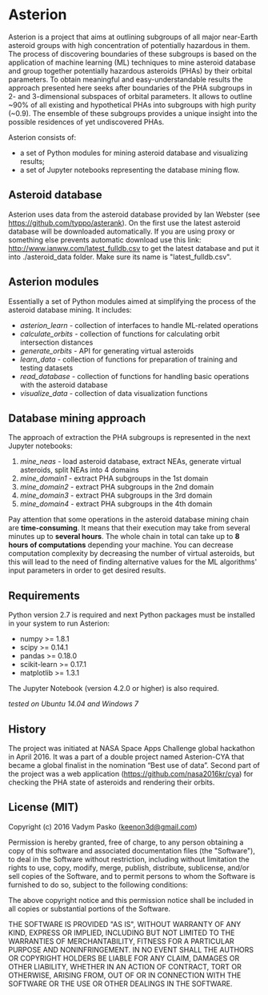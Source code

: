 # Asterion

Asterion is a project that aims at outlining subgroups of all major near-Earth asteroid groups with high concentration of potentially hazardous in them. The process of discovering boundaries of these subgroups is based on the application of machine learning (ML) techniques to mine asteroid database and  group together potentially hazardous asteroids (PHAs) by their orbital parameters. To obtain meaningful and easy-understandable results the approach presented here seeks after boundaries of the PHA subgroups in 2- and 3-dimensional subspaces of orbital parameters. It allows to outline ~90% of all existing and hypothetical PHAs into subgroups with high purity (~0.9). The ensemble of these subgroups provides a unique insight into the possible residences of yet undiscovered PHAs.

Asterion consists of:
- a set of Python modules for mining asteroid database and visualizing results;
- a set of Jupyter notebooks representing the database mining flow.


## Asteroid database
Asterion uses data from the asteroid database provided by Ian Webster (see https://github.com/typpo/asterank). On the first use the latest asteroid database will be downloaded automatically. If you are using proxy or something else prevents automatic download use this link: http://www.ianww.com/latest_fulldb.csv to get the latest database and put it into ./asteroid_data folder. Make sure its name is "latest_fulldb.csv".

## Asterion modules
Essentially a set of Python modules aimed at simplifying the process of the asteroid database mining. It includes:

- *asterion_learn* - collection of interfaces to handle ML-related operations
- *calculate_orbits* - collection of functions for calculating orbit intersection distances
- *generate_orbits* - API for generating virtual asteroids
- *learn_data* - collection of functions for preparation of training and testing datasets
- *read_database* - collection of functions for handling basic operations with the asteroid database
- *visualize_data* - collection of data visualization functions

## Database mining approach

The approach of extraction the PHA subgroups is represented in the next Jupyter notebooks:

1. *mine_neas* - load asteroid database, extract NEAs, generate virtual asteroids, split NEAs into 4 domains
2. *mine_domain1* - extract PHA subgroups in the 1st domain
3. *mine_domain2* - extract PHA subgroups in the 2nd domain
4. *mine_domain3* - extract PHA subgroups in the 3rd domain
5. *mine_domain4* - extract PHA subgroups in the 4th domain

Pay attention that some operations in the asteroid database mining chain are **time-consuming**. It means that their execution may take from several minutes up to **several hours**. The whole chain in total can take up to **8 hours of computations** depending your machine. You can decrease computation complexity by decreasing the number of virtual asteroids, but this will lead to the need of finding alternative values for the ML algorithms' input parameters in order to get desired results.

## Requirements

Python version 2.7 is required and next Python packages must be installed in your system to run Asterion:

- numpy >= 1.8.1
- scipy >= 0.14.1
- pandas >= 0.18.0
- scikit-learn >= 0.17.1
- matplotlib >= 1.3.1

The Jupyter Notebook (version 4.2.0 or higher) is also required.

*tested on Ubuntu 14.04 and Windows 7*

## History

The project was initiated at NASA Space Apps Challenge global hackathon in April 2016. It was a part of a double project named Asterion-CYA that became a global finalist in the nomination “Best use of data”. Second part of the project was a web application (https://github.com/nasa2016kr/cya) for checking the PHA state of asteroids and rendering their orbits. 

## License (MIT)

Copyright (c) 2016 Vadym Pasko (keenon3d@gmail.com)

Permission is hereby granted, free of charge, to any person obtaining a copy of this software and associated documentation files (the "Software"), to deal in the Software without restriction, including without limitation the rights to use, copy, modify, merge, publish, distribute, sublicense, and/or sell copies of the Software, and to permit persons to whom the Software is furnished to do so, subject to the following conditions:

The above copyright notice and this permission notice shall be included in all copies or substantial portions of the Software.

THE SOFTWARE IS PROVIDED "AS IS", WITHOUT WARRANTY OF ANY KIND, EXPRESS OR IMPLIED, INCLUDING BUT NOT LIMITED TO THE WARRANTIES OF MERCHANTABILITY, FITNESS FOR A PARTICULAR PURPOSE AND NONINFRINGEMENT. IN NO EVENT SHALL THE AUTHORS OR COPYRIGHT HOLDERS BE LIABLE FOR ANY CLAIM, DAMAGES OR OTHER LIABILITY, WHETHER IN AN ACTION OF CONTRACT, TORT OR OTHERWISE, ARISING FROM, OUT OF OR IN CONNECTION WITH THE SOFTWARE OR THE USE OR OTHER DEALINGS IN THE SOFTWARE.